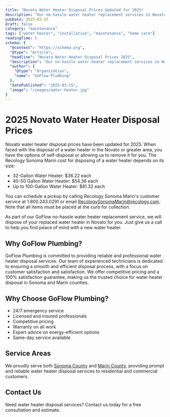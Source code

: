 ```yaml
---
title: "Novato Water Heater Disposal Prices Updated for 2025"
description: "Our no-hassle water heater replacement services in Novato include disposal or recycling of your existing leaking or broken water heater."
pubDate: 2025-03-25
draft: false
category: "maintenance"
tags: ["water heater", "installation", "maintenance", "home care"]
readingTime: 5
schema: {
  "@context": "https://schema.org",
  "@type": "Article",
  "headline": "Novato Water Heater Disposal Prices 2025",
  "description": "Our no-hassle water heater replacement services in Novato include disposal or recycling of your existing leaking or broken water heater.",
  "author": {
    "@type": "Organization",
    "name": "GoFlow Plumbing"
  },
  "datePublished": "2025-03-25",
  "image": "/images/water-heater.jpg"
}
---
```


# 2025 Novato Water Heater Disposal Prices

Novato water heater disposal prices have been updated for 2025. When faced with the disposal of a water heater in the Novato or greater area, you have the options of self-disposal or allowing us to remove it for you. The Recology Sonoma Marin cost for disposing of a water heater depends on its size:
* 32-Gallon Water Heater: $36.22 each
* 40-50 Gallon Water Heater: $54.36 each
* Up to 100-Gallon Water Heater: $81.32 each

You can schedule a pickup by calling Recology Sonoma Marin's customer service at 1.800.243.0291 or email RecologySonomaMarin@recology.com. Note that all items must be placed at the curb for collection.

As part of our GoFlow no-hassle water heater replacement service, we will dispose of your replaced water heater in Novato for you. Just give us a call to help you find peace of mind with a new water heater.

## Why GoFlow Plumbing?
GoFlow Plumbing is committed to providing reliable and professional water heater disposal services. Our team of experienced technicians is dedicated to ensuring a smooth and efficient disposal process, with a focus on customer satisfaction and satisfaction. We offer competitive pricing and a 100% satisfaction guarantee, making us the trusted choice for water heater disposal in Sonoma and Marin counties.

## Why Choose GoFlow Plumbing?

- 24/7 emergency service
- Licensed and insured professionals
- Competitive pricing
- Warranty on all work
- Expert advice on energy-efficient options
- Same-day service available

## Service Areas

We proudly serve both [Sonoma County](/sonoma-county-plumbing) and [Marin County](/marin-county-plumbing), providing prompt and reliable water heater disposal services to residential and commercial customers.

## Contact Us

Need water heater disposal services? Contact us today for a free consultation and estimate.
